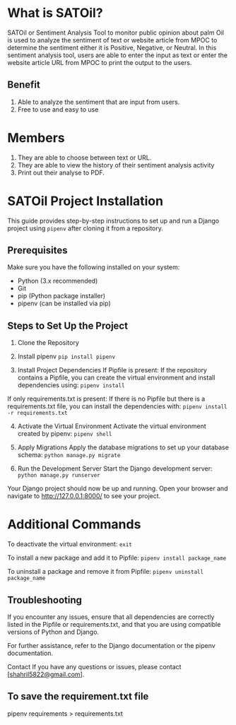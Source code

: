 # What is SATOil?
SATOil or Sentiment Analysis Tool to monitor public opinion about palm Oil is used to analyze the sentiment of text or website article from MPOC to determine the sentiment either it is Positive, Negative, or Neutral. In this sentiment analysis tool, users are able to enter the input as text or enter the website article URL from MPOC to print the output to the users.

## Benefit
1. Able to analyze the sentiment that are input from users.
2. Free to use and easy to use

# Members
1. They are able to choose between text or URL.
2. They are able to view the history of their sentiment analysis activity
3. Print out their analyse to PDF.


# SATOil Project Installation

This guide provides step-by-step instructions to set up and run a Django project using `pipenv` after cloning it from a repository.

## Prerequisites

Make sure you have the following installed on your system:

- Python (3.x recommended)
- Git
- pip (Python package installer)
- pipenv (can be installed via pip)

## Steps to Set Up the Project
1. Clone the Repository
2. Install pipenv
`pip install pipenv`

3. Install Project Dependencies
If Pipfile is present:
If the repository contains a Pipfile, you can create the virtual environment and install dependencies using:
`pipenv install`

If only requirements.txt is present:
If there is no Pipfile but there is a requirements.txt file, you can install the dependencies with:
`pipenv install -r requirements.txt`

4. Activate the Virtual Environment
Activate the virtual environment created by pipenv:
`pipenv shell`

5. Apply Migrations
Apply the database migrations to set up your database schema:
`python manage.py migrate`

6. Run the Development Server
Start the Django development server:
`python manage.py runserver`


Your Django project should now be up and running. Open your browser and navigate to http://127.0.0.1:8000/ to see your project.

# Additional Commands
To deactivate the virtual environment:
`exit`

To install a new package and add it to Pipfile:
`pipenv install package_name`

To uninstall a package and remove it from Pipfile:
`pipenv uninstall package_name`


## Troubleshooting
If you encounter any issues, ensure that all dependencies are correctly listed in the Pipfile or requirements.txt, and that you are using compatible versions of Python and Django.

For further assistance, refer to the Django documentation or the pipenv documentation.

Contact
If you have any questions or issues, please contact [shahril5822@gmail.com].


## To save the requirement.txt file
pipenv requirements > requirements.txt